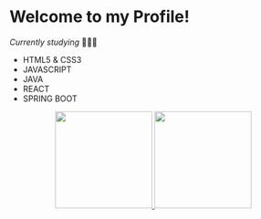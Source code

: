 # Welcome to my Profile!

*_Currently studying_* 👩🏾‍💻
- HTML5 & CSS3
- JAVASCRIPT
- JAVA
- REACT
- SPRING BOOT

<div align="center">
  <a href="https://github.com/viniTWL">
  <img height="170em" src="https://github-readme-stats.vercel.app/api?username=viniTWL&show_icons=true&theme=dracula&include_all_commits=true&count_private=true"/>
  <img height="170em" src="https://github-readme-stats.vercel.app/api/top-langs/?username=viniTWL&layout=compact&langs_count=7&theme=dracula"/>
</div>
  
